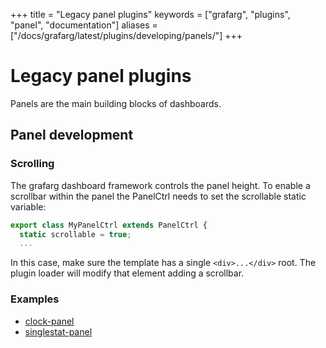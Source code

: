 +++
title = "Legacy panel plugins"
keywords = ["grafarg", "plugins", "panel", "documentation"]
aliases = ["/docs/grafarg/latest/plugins/developing/panels/"]
+++

# Legacy panel plugins

Panels are the main building blocks of dashboards.

## Panel development

### Scrolling
The grafarg dashboard framework controls the panel height.  To enable a scrollbar within the panel the PanelCtrl needs to set the scrollable static variable:

```javascript
export class MyPanelCtrl extends PanelCtrl {
  static scrollable = true;
  ...
```

In this case, make sure the template has a single `<div>...</div>` root.  The plugin loader will modify that element adding a scrollbar.

### Examples

- [clock-panel](https://github.com/grafarg/clock-panel)
- [singlestat-panel](https://github.com/grafarg/grafarg/tree/master/public/app/plugins/panel/singlestat)
